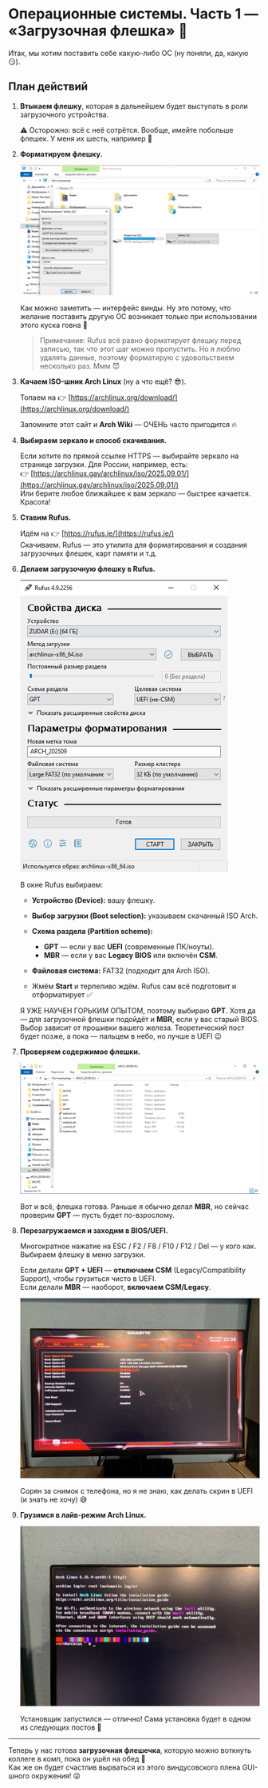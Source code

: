 # Операционные системы. Часть 1 — «Загрузочная флешка» 🚀

Итак, мы хотим поставить себе какую-либо ОС (ну поняли, да, какую 😏).

## План действий

1. **Втыкаем флешку**, которая в дальнейшем будет выступать в роли загрузочного устройства.
    
    ⚠️ Осторожно: всё с неё сотрётся. Вообще, имейте побольше флешек. У меня их шесть, например 🙂

2. **Форматируем флешку.**
    
    ![Форматирование флешки](../images/os/bootable-usb/usb_format.png)

    Как можно заметить — интерфейс винды. Ну это потому, что желание поставить другую ОС возникает только при использовании этого куска говна 💩

    > Примечание: Rufus всё равно форматирует флешку перед записью, так что этот шаг можно пропустить. Но я люблю удалять данные, поэтому форматирую с удовольствием несколько раз. Ммм 😈

3. **Качаем ISO-шник Arch Linux** (ну а что ещё? 😎).
    
    Топаем на 👉 [https://archlinux.org/download/](https://archlinux.org/download/)

    Запомните этот сайт и **Arch Wiki** — ОЧЕНЬ часто пригодится 🔥

4. **Выбираем зеркало и способ скачивания.**
    
    Если хотите по прямой ссылке HTTPS — выбирайте зеркало на странице загрузки. Для России, например, есть:  
    👉 [https://archlinux.gay/archlinux/iso/2025.09.01/](https://archlinux.gay/archlinux/iso/2025.09.01/)  
    Или берите любое ближайшее к вам зеркало — быстрее качается. Красота!

5. **Ставим Rufus.**
    
    Идём на 👉 [https://rufus.ie/](https://rufus.ie/)  
    Скачиваем. Rufus — это утилита для форматирования и создания загрузочных флешек, карт памяти и т.д.

6. **Делаем загрузочную флешку в Rufus.**
    
    ![Создание загрузочной флешки](../images/os/bootable-usb/usb_boot.png)

    В окне Rufus выбираем:

    * **Устройство (Device):** вашу флешку.
    * **Выбор загрузки (Boot selection):** указываем скачанный ISO Arch.
    * **Схема раздела (Partition scheme):**
        
        * **GPT** — если у вас **UEFI** (современные ПК/ноуты).
        * **MBR** — если у вас **Legacy BIOS** или включён **CSM**.

        
    * **Файловая система:** FAT32 (подходит для Arch ISO).
    * Жмём **Start** и терпеливо ждём. Rufus сам всё подготовит и отформатирует ✅

    Я УЖЕ НАУЧЕН ГОРЬКИМ ОПЫТОМ, поэтому выбираю **GPT**. Хотя да — для загрузочной флешки подойдёт и **MBR**, если у вас старый BIOS. Выбор зависит от прошивки вашего железа. Теоретический пост будет позже, а пока — пальцем в небо, но лучше в UEFI 😉

7. **Проверяем содержимое флешки.**
    
    ![Содержимое загрузочной флешки](../images/os/bootable-usb/entries.png)

    Вот и всё, флешка готова. Раньше я обычно делал **MBR**, но сейчас проверим **GPT** — пусть будет по-взрослому.

8. **Перезагружаемся и заходим в BIOS/UEFI.**
    
    Многократное нажатие на ESC / F2 / F8 / F10 / F12 / Del — у кого как. Выбираем флешку в меню загрузки.

    Если делали **GPT + UEFI** — **отключаем CSM** (Legacy/Compatibility Support), чтобы грузиться чисто в UEFI.  
    Если делали **MBR** — наоборот, **включаем CSM/Legacy**.

    ![Выбор флешки в качестве загрузочного устройства в UEFI](../images/os/bootable-usb/uefi_usb.jpg)

    Сорян за снимок с телефона, но я не знаю, как делать скрин в UEFI (и знать не хочу) 😅

9. **Грузимся в лайв-режим Arch Linux.**
    
    ![Live-образ Arch Linux](../images/os/bootable-usb/live_arch.jpg)

    Установщик запустился — отлично! Сама установка будет в одном из следующих постов 🎯

---

Теперь у нас готова **загрузочная флешечка**, которую можно воткнуть коллеге в комп, пока он ушёл на обед 🙂  
Как же он будет счастлив вырваться из этого виндусовского плена GUI-шного окружения! 😜
